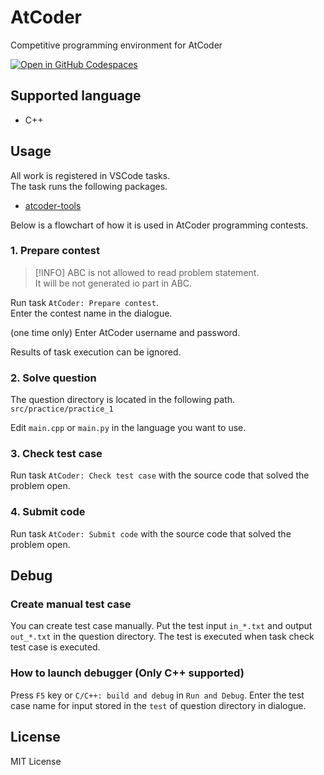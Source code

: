 # AtCoder
Competitive programming environment for AtCoder

[![Open in GitHub Codespaces](https://github.com/codespaces/badge.svg)](https://codespaces.new/Takahiro3D/AtCoder)

## Supported language

- C++

## Usage

All work is registered in VSCode tasks.  
The task runs the following packages.
- [atcoder-tools](https://github.com/kyuridenamida/atcoder-tools)

Below is a flowchart of how it is used in AtCoder programming contests.

### 1. Prepare contest

> [!INFO]
> ABC is not allowed to read problem statement.  
> It will be not generated io part in ABC.

Run task `AtCoder: Prepare contest`.  
Enter the contest name in the dialogue.

(one time only)
Enter AtCoder username and password. 

Results of task execution can be ignored.

### 2. Solve question

The question directory is located in the following path.
`src/practice/practice_1`

Edit `main.cpp` or `main.py` in the language you want to use.

### 3. Check test case

Run task `AtCoder: Check test case` with the source code that solved the problem open.  

### 4. Submit code

Run task `AtCoder: Submit code` with the source code that solved the problem open.  

## Debug

### Create manual test case

You can create test case manually.
Put the test input `in_*.txt` and output `out_*.txt` in the question directory.
The test is executed when task check test case is executed.

### How to launch debugger (Only C++ supported)

Press `F5` key or `C/C++: build and debug` in `Run and Debug`.
Enter the test case name for input stored in the `test` of question directory in dialogue.

## License

MIT License

